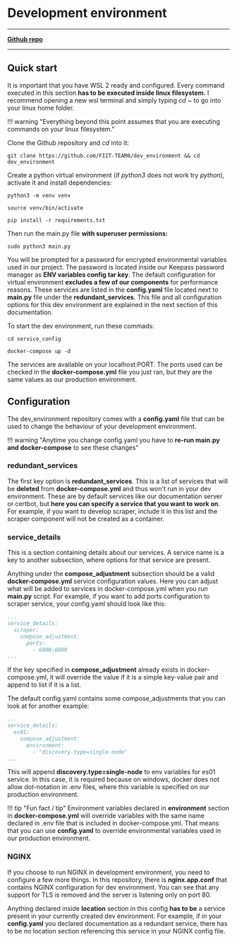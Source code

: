 # Development environment
---
[**Github repo**](https://github.com/FIIT-TEAM8/dev_environment)

---

## Quick start
It is important that you have WSL 2 ready and configured. Every command executed in this section **has to be executed inside linux filesystem.** I recommend opening a new wsl terminal and simply typing _cd ~_ to go into your linux home folder.

!!! warning "Everything beyond this point assumes that you are executing commands on your linux filesystem."

Clone the Github repository and _cd_ into it:
```
git clone https://github.com/FIIT-TEAM8/dev_environment && cd dev_environment
```
Create a python virtual environment (if _python3_ does not work try _python_), activate it and install dependencies:
```
python3 -m venv venv
```
```
source venv/bin/activate
```
```
pip install -r requirements.txt
```
Then run the main.py file **with superuser permissions:**
```
sudo python3 main.py
```
You will be prompted for a password for encrypted environmental variables used in our project. The password is located inside our Keepass password manager as **ENV variables config tar key**. The default configuration for virtual environment **excludes a few of our components** for performance reasons. These services are listed in the **config.yaml** file located next to **main.py** file under the **redundant_services**. This file and all configuration options for this dev environment are explained in the next section of this documentation.

To start the dev environment, run these commads:
```
cd service_config
```
```
docker-compose up -d
```
The services are available on your localhost:PORT. The ports used can be checked in the **docker-compose.yml** file you just ran, but they are the same values as our production environment.
  
## Configuration
The dev_environment repository comes with a **config.yaml** file that can be used to change the behaviour of your development environment. 


!!! warning "Anytime you change config.yaml you have to **re-run main.py and docker-compose** to see these changes"

### redundant_services
The first key option is **redundant_services**. This is a list of services that will be **deleted** from **docker-compose.yml** and thus won't run in your dev environment. These are by default services like our documentation server or certbot, but **here you can specify a service that you want to work on**. For example, if you want to develop scraper, include it in this list and the scraper component will not be created as a container.

### service_details
This is a section containing details about our services. A service name is a key to another subsection, where options for that service are present.


Anything under the **compose_adjustment** subsection should be a valid **docker-compose.yml** service configuration values. Here you can adjust what will be added to services in docker-compose.yml when you run **main.py** script. For example, if you want to add ports configuration to scraper service, your config.yaml should look like this:

```yaml
...
service_details:
  scraper:
    compose_adjustment:
      ports:
        - 6800:6800 
...
```
If the key specified in **compose_adjustment** already exists in docker-compose.yml, it will override the value if it is a simple key-value pair and append to list if it is a list.

The default config.yaml contains some compose_adjustments that you can look at for another example:
```yaml
...
service_details:
  es01:
    compose_adjustment:
      environment:
        - "discovery.type=single-node"
...
```
This will append **discovery.type=single-node** to env variables for es01 service. In this case, it is required because on windows, docker does not allow dot-notation in .env files, where this variable is specified on our production environment. 

!!! tip "Fun fact / tip"
    Environment variables declared in **environment** section in **docker-compose.yml** will override variables with the same name declared in .env file that is included in docker-compose.yml. That means that you can use **config.yaml** to override environmental variables used in our production environment.
    
### NGINX
If you choose to run NGINX in development environment, you need to configure a few more things. In this repository, there is **nginx.app.conf** that contains NGINX configuration for dev environment. You can see that any support for TLS is removed and the server is listening only on port 80.

Anything declared inside **location** section in this config **has to be** a service present in your currently created dev environment. For example, if in your **config.yaml** you declared documentation as a redundant service, there has to be no location section referencing this service in your NGINX config file.

